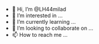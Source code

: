 - 👋 Hi, I’m @LH44milad
- 👀 I’m interested in ...
- 🌱 I’m currently learning ...
- 💞️ I’m looking to collaborate on ...
- 📫 How to reach me ...

<!---
LH44milad/LH44milad is a ✨ special ✨ repository because its `README.md` (this file) appears on your GitHub profile.
You can click the Preview link to take a look at your changes.
--->

